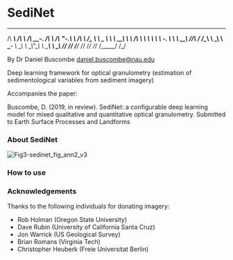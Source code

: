 # SediNet

 ______     ______     _____     __     __   __     ______     ______  
/\  ___\   /\  ___\   /\  __-.  /\ \   /\ "-.\ \   /\  ___\   /\__  _\ 
\ \___  \  \ \  __\   \ \ \/\ \ \ \ \  \ \ \-.  \  \ \  __\   \/_/\ \/ 
 \/\_____\  \ \_____\  \ \____-  \ \_\  \ \_\\"\_\  \ \_____\    \ \_\ 
  \/_____/   \/_____/   \/____/   \/_/   \/_/ \/_/   \/_____/     \/_/ 

By Dr Daniel Buscombe
daniel.buscombe@nau.edu

Deep learning framework for optical granulometry (estimation of sedimentological variables from sediment imagery)

Accompanies the paper:

Buscombe, D. (2019, in review). SediNet: a configurable deep learning model for mixed qualitative and quantitative optical granulometry. Submitted to Earth Surface Processes and Landforms

### About SediNet

![Fig3-sedinet_fig_ann2_v3](https://user-images.githubusercontent.com/3596509/61979684-59a79700-afa9-11e9-9605-4f893784f65b.png)


### How to use



### Acknowledgements
Thanks to the following individuals for donating imagery:
* Rob Holman (Oregon State University) 
* Dave Rubin (University of California Santa Cruz)
* Jon Warrick (US Geological Survey)
* Brian Romans (Virginia Tech)
* Christopher Heuberk (Freie Universitat Berlin) 

